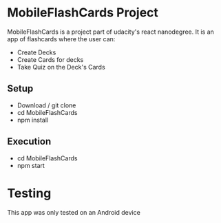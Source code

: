 # MobileFlashCards Project

MobileFlashCards is a project part of udacity's react nanodegree.
It is an app of flashcards where the user can:
- Create Decks
- Create Cards for decks
- Take Quiz on the Deck's Cards

## Setup
- Download / git clone
- cd MobileFlashCards
- npm install

## Execution
- cd MobileFlashCards
- npm start

# Testing
This app was only tested on an Android device